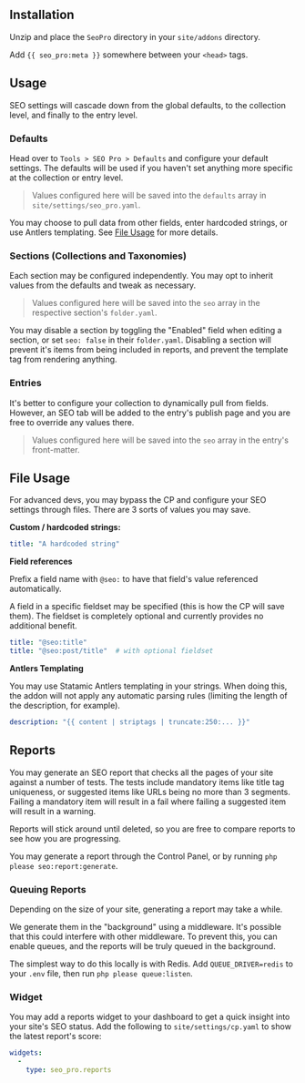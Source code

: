 ## Installation

Unzip and place the `SeoPro` directory in your `site/addons` directory.

Add `{{ seo_pro:meta }}` somewhere between your `<head>` tags.

## Usage

SEO settings will cascade down from the global defaults, to the collection level, and finally to the entry level.

### Defaults

Head over to `Tools > SEO Pro > Defaults` and configure your default settings. The defaults will be used if you haven't set anything more specific at the collection or entry level.

> Values configured here will be saved into the `defaults` array in `site/settings/seo_pro.yaml`.

You may choose to pull data from other fields, enter hardcoded strings, or use Antlers templating. See [File Usage](#file-usage) for more details.

### Sections (Collections and Taxonomies)

Each section may be configured independently. You may opt to inherit values from the defaults and tweak as necessary.

> Values configured here will be saved into the `seo` array in the respective section's `folder.yaml`.

You may disable a section by toggling the "Enabled" field when editing a section, or set `seo: false` in their `folder.yaml`. Disabling a section will prevent it's items from being included in reports, and prevent the template tag from rendering anything.

### Entries

It's better to configure your collection to dynamically pull from fields. However, an SEO tab will be added to the entry's publish page and you are free to override any values there.

> Values configured here will be saved into the `seo` array in the entry's front-matter.


## File Usage

For advanced devs, you may bypass the CP and configure your SEO settings through files. There are 3 sorts of values you may save.

**Custom / hardcoded strings:**

``` yaml
title: "A hardcoded string"
```

**Field references**

Prefix a field name with `@seo:` to have that field's value referenced automatically.

A field in a specific fieldset may be specified (this is how the CP will save them). The fieldset is completely optional and currently provides no additional benefit.

``` yaml
title: "@seo:title"
title: "@seo:post/title"  # with optional fieldset
```

**Antlers Templating**

You may use Statamic Antlers templating in your strings. When doing this, the addon will not apply any automatic parsing rules (limiting the length of the description, for example).

``` yaml
description: "{{ content | striptags | truncate:250:... }}"
```

## Reports

You may generate an SEO report that checks all the pages of your site against a number of tests. The tests include mandatory items like title tag uniqueness, or suggested items like URLs being no more than 3 segments. Failing a mandatory item will result in a fail where failing a suggested item will result in a warning.

Reports will stick around until deleted, so you are free to compare reports to see how you are progressing.

You may generate a report through the Control Panel, or by running `php please seo:report:generate`.

### Queuing Reports

Depending on the size of your site, generating a report may take a while.

We generate them in the "background" using a middleware. It's possible that this could interfere with other middleware. To prevent this, you can enable queues, and the reports will be truly queued in the background.

The simplest way to do this locally is with Redis. Add `QUEUE_DRIVER=redis` to your `.env` file, then run `php please queue:listen`.

### Widget

You may add a reports widget to your dashboard to get a quick insight into your site's SEO status. Add the following to `site/settings/cp.yaml` to show the latest report's score:

``` yaml
widgets:
  -
    type: seo_pro.reports
```
